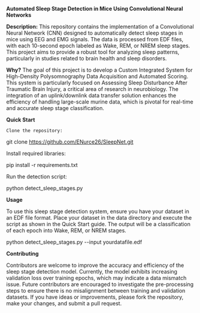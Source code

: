 **Automated Sleep Stage Detection in Mice Using Convolutional Neural Networks**

**Description:**
This repository contains the implementation of a Convolutional Neural Network (CNN) designed to automatically detect sleep stages in mice using EEG and EMG signals. The data is processed from EDF files, with each 10-second epoch labeled as Wake, REM, or NREM sleep stages. This project aims to provide a robust tool for analyzing sleep patterns, particularly in studies related to brain health and sleep disorders.

**Why?**
The goal of this project is to develop a Custom Integrated System for High-Density Polysomnography Data Acquisition and Automated Scoring. This system is particularly focused on Assessing Sleep Disturbance After Traumatic Brain Injury, a critical area of research in neurobiology. The integration of an uplink/downlink data transfer solution enhances the efficiency of handling large-scale murine data, which is pivotal for real-time and accurate sleep stage classification.

**Quick Start**

    Clone the repository:

git clone https://github.com/ENurce26/SleepNet.git

  Install required libraries:

pip install -r requirements.txt

  Run the detection script:

python detect_sleep_stages.py

**Usage**

To use this sleep stage detection system, ensure you have your dataset in an EDF file format. Place your dataset in the data directory and execute the script as shown in the Quick Start guide. The output will be a classification of each epoch into Wake, REM, or NREM stages.

python detect_sleep_stages.py --input yourdatafile.edf

**Contributing**

Contributors are welcome to improve the accuracy and efficiency of the sleep stage detection model. Currently, the model exhibits increasing validation loss over training epochs, which may indicate a data mismatch issue. Future contributors are encouraged to investigate the pre-processing steps to ensure there is no misalignment between training and validation datasets. If you have ideas or improvements, please fork the repository, make your changes, and submit a pull request.

